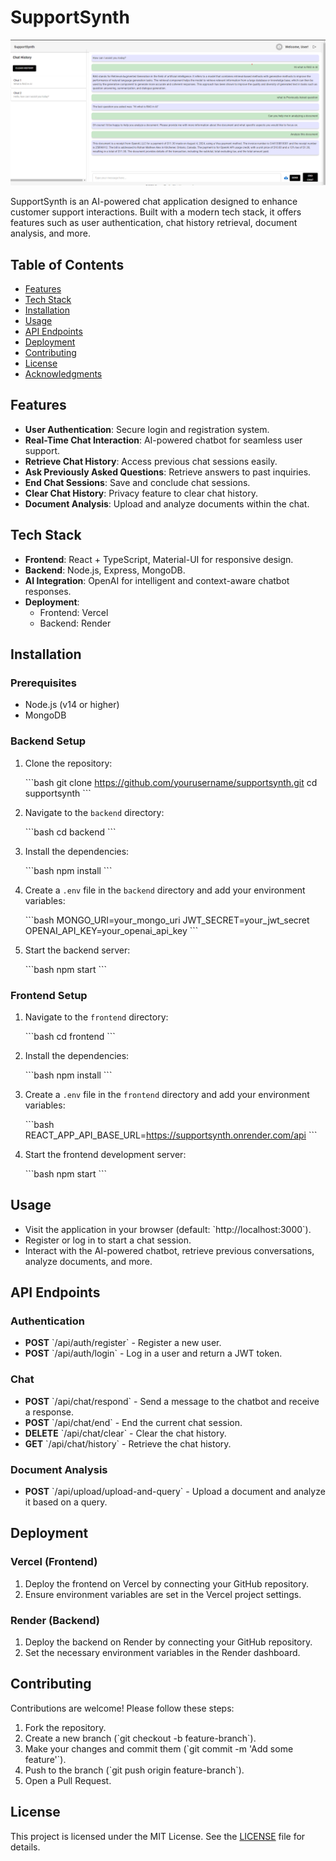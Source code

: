 
# SupportSynth

![SupportSynth Logo](supportsynth.png)

SupportSynth is an AI-powered chat application designed to enhance customer support interactions. Built with a modern tech stack, it offers features such as user authentication, chat history retrieval, document analysis, and more.

## Table of Contents

- [Features](#features)
- [Tech Stack](#tech-stack)
- [Installation](#installation)
- [Usage](#usage)
- [API Endpoints](#api-endpoints)
- [Deployment](#deployment)
- [Contributing](#contributing)
- [License](#license)
- [Acknowledgments](#acknowledgments)

## Features

- **User Authentication**: Secure login and registration system.
- **Real-Time Chat Interaction**: AI-powered chatbot for seamless user support.
- **Retrieve Chat History**: Access previous chat sessions easily.
- **Ask Previously Asked Questions**: Retrieve answers to past inquiries.
- **End Chat Sessions**: Save and conclude chat sessions.
- **Clear Chat History**: Privacy feature to clear chat history.
- **Document Analysis**: Upload and analyze documents within the chat.

## Tech Stack

- **Frontend**: React + TypeScript, Material-UI for responsive design.
- **Backend**: Node.js, Express, MongoDB.
- **AI Integration**: OpenAI for intelligent and context-aware chatbot responses.
- **Deployment**: 
  - Frontend: Vercel
  - Backend: Render

## Installation

### Prerequisites

- Node.js (v14 or higher)
- MongoDB

### Backend Setup

1. Clone the repository:

   \`\`\`bash
   git clone https://github.com/yourusername/supportsynth.git
   cd supportsynth
   \`\`\`

2. Navigate to the `backend` directory:

   \`\`\`bash
   cd backend
   \`\`\`

3. Install the dependencies:

   \`\`\`bash
   npm install
   \`\`\`

4. Create a `.env` file in the `backend` directory and add your environment variables:

   \`\`\`bash
   MONGO_URI=your_mongo_uri
   JWT_SECRET=your_jwt_secret
   OPENAI_API_KEY=your_openai_api_key
   \`\`\`

5. Start the backend server:

   \`\`\`bash
   npm start
   \`\`\`

### Frontend Setup

1. Navigate to the `frontend` directory:

   \`\`\`bash
   cd frontend
   \`\`\`

2. Install the dependencies:

   \`\`\`bash
   npm install
   \`\`\`

3. Create a `.env` file in the `frontend` directory and add your environment variables:

   \`\`\`bash
   REACT_APP_API_BASE_URL=https://supportsynth.onrender.com/api
   \`\`\`

4. Start the frontend development server:

   \`\`\`bash
   npm start
   \`\`\`

## Usage

- Visit the application in your browser (default: \`http://localhost:3000\`).
- Register or log in to start a chat session.
- Interact with the AI-powered chatbot, retrieve previous conversations, analyze documents, and more.

## API Endpoints

### Authentication

- **POST** \`/api/auth/register\` - Register a new user.
- **POST** \`/api/auth/login\` - Log in a user and return a JWT token.

### Chat

- **POST** \`/api/chat/respond\` - Send a message to the chatbot and receive a response.
- **POST** \`/api/chat/end\` - End the current chat session.
- **DELETE** \`/api/chat/clear\` - Clear the chat history.
- **GET** \`/api/chat/history\` - Retrieve the chat history.

### Document Analysis

- **POST** \`/api/upload/upload-and-query\` - Upload a document and analyze it based on a query.

## Deployment

### Vercel (Frontend)

1. Deploy the frontend on Vercel by connecting your GitHub repository.
2. Ensure environment variables are set in the Vercel project settings.

### Render (Backend)

1. Deploy the backend on Render by connecting your GitHub repository.
2. Set the necessary environment variables in the Render dashboard.

## Contributing

Contributions are welcome! Please follow these steps:

1. Fork the repository.
2. Create a new branch (\`git checkout -b feature-branch\`).
3. Make your changes and commit them (\`git commit -m 'Add some feature'\`).
4. Push to the branch (\`git push origin feature-branch\`).
5. Open a Pull Request.

## License

This project is licensed under the MIT License. See the [LICENSE](LICENSE) file for details.

 
